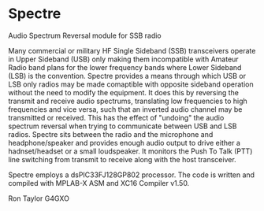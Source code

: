 # Spectre
Audio Spectrum Reversal module for SSB radio

Many commercial or military HF Single Sideband (SSB) transceivers operate in Upper Sideband (USB) only making them incompatible with Amateur Radio band plans for the lower 
frequency bands where Lower Sideband (LSB) is the convention. Spectre provides a means through which USB or LSB only radios may be made comaptible with opposite sideband operation
without the need to modify the equipment. It does this by reversing the transmit and receive audio spectrums, translating low frequencies to high frequencies and vice versa, such 
that an inverted audio channel may be transmitted or received. This has the effect of "undoing" the audio spectrum reversal when trying to communicate between USB and LSB radios.
Spectre sits between the radio and the microphone and headphone/speaker and provides enough audio output to drive either a hadnset/headset or a small loudspeaker. It monitors the 
Push To Talk (PTT) line switching from transmit to receive along with the host transceiver.

Spectre employs a dsPIC33FJ128GP802 processor. The code is written and compiled with MPLAB-X ASM and XC16 Compiler v1.50.

Ron Taylor G4GXO


